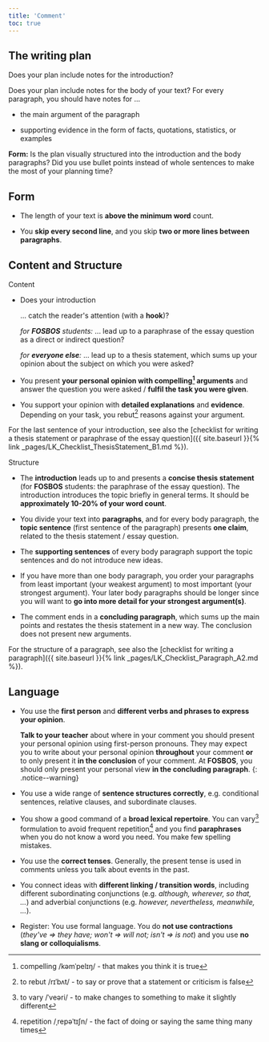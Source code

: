 ```yaml
---
title: 'Comment'
toc: true
---
```


## The writing plan

Does your plan include notes for the introduction?

Does your plan include notes for the body of your text? For every paragraph,
you should have notes for ...

- the main argument of the paragraph

- supporting evidence in the form of facts, quotations, statistics, or examples

**Form:** Is the plan visually structured into the introduction and the body
paragraphs? Did you use bullet points instead of whole sentences to make the
most of your planning time?

## Form

- The length of your text is **above the minimum word** count.

- You **skip every second line**, and you skip **two or more lines between
  paragraphs**.

## Content and Structure

Content

- Does your introduction

  ... catch the reader's attention (with a **hook**)?

  _for **FOSBOS** students:_ ... lead up to a paraphrase
  of the essay question as a direct or indirect question?

  _for **everyone else**:_ ... lead up to a thesis statement, which sums up your
  opinion about the subject on which you were asked?

- You present **your personal opinion with compelling[^1]
  arguments** and answer the question you were asked /
  **fulfil the task you were given**.

- You support your opinion with **detailed explanations** and
  **evidence**. Depending on your task, you rebut[^2] reasons
  against your argument.

For the last sentence of your introduction, see also the [checklist for writing
a thesis statement or paraphrase of the essay question]({{ site.baseurl }}{%
link _pages/LK_Checklist_ThesisStatement_B1.md %}).

Structure

- The **introduction** leads up to and presents a **concise
  thesis statement** (for **FOSBOS** students: the paraphrase
  of the essay question). The introduction introduces the
  topic briefly in general terms. It should be **approximately
  10-20% of your word count**.

- You divide your text into **paragraphs**, and for every body
  paragraph, the **topic sentence** (first sentence of the
  paragraph) presents **one claim**, related to the thesis
  statement / essay question.

- The **supporting sentences** of every body paragraph support the topic
  sentences and do not introduce new ideas.

- If you have more than one body paragraph, you order your paragraphs from
  least important (your weakest argument) to most important (your strongest
  argument). Your later body paragraphs should be longer since you will want to
  **go into more detail for your strongest argument(s)**.

- The comment ends in a **concluding paragraph**, which sums up the main points
  and restates the thesis statement in a new way. The conclusion does not
  present new arguments.

For the structure of a paragraph, see also the [checklist for writing a
paragraph]({{ site.baseurl }}{% link _pages/LK_Checklist_Paragraph_A2.md %}).

## Language

- You use the **first person** and **different verbs and phrases to express
  your opinion**.

  **Talk to your teacher** about where in your comment you should present your
  personal opinion using first-person pronouns. They may expect you to write
  about your personal opinion **throughout** your comment **or** to only
  present it **in the conclusion** of your comment. At **FOSBOS**, you should
  only present your personal view **in the concluding paragraph**.
  {: .notice--warning}

- You use a wide range of **sentence structures correctly**, e.g. conditional
  sentences, relative clauses, and subordinate clauses.

- You show a good command of a **broad lexical repertoire**. You can vary[^3]
  formulation to avoid frequent repetition[^4] and you find **paraphrases**
  when you do not know a word you need. You make few spelling mistakes.

- You use the **correct tenses**. Generally, the present tense is used in
  comments unless you talk about events in the past.

- You connect ideas with **different linking / transition words**, including
  different subordinating conjunctions (e.g. *although, wherever, so that,
  \...*) and adverbial conjunctions (e.g. *however, nevertheless, meanwhile,
  \...*).

- Register: You use formal language. You do **not use contractions** (*they've
  =\> they have; won't =\> will not; isn't =\> is not*) and you use **no slang
  or colloquialisms**.

[^1]: compelling /kəmˈpelɪŋ/ - that makes you think it is true

[^2]: to rebut /rɪˈbʌt/ - to say or prove that a statement or criticism is false

[^3]: to vary /ˈveəri/ - to make changes to something to make it slightly different

[^4]: repetition /ˌrepəˈtɪʃn/ - the fact of doing or saying the same thing many times
